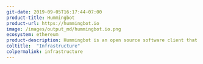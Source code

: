 ```yaml
---
git-date: 2019-09-05T16:17:44-07:00
product-title: Hummingbot
product-url: https://hummingbot.io
image: /images/output_md/hummingbot.io.png
ecosystem: ethereum
product-description: Hummingbot is an open source software client that helps you build and run high-frequency trading bots that run on any crypto exchange.
coltitle:  "Infrastructure"
colpermalink: infrastructure
---
```

